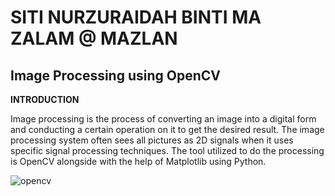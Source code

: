 # SITI NURZURAIDAH BINTI MA ZALAM @ MAZLAN
## Image Processing using OpenCV

**INTRODUCTION**

Image processing is the process of converting an image into a digital form and conducting a certain operation on it to get the desired result.  The image processing system often sees all pictures as 2D signals when it uses specific signal processing techniques. The tool utilized to do the processing is OpenCV alongside with the help of Matplotlib using Python. 

![opencv](C:\Users\Huawei\Documents\image\opencv.png)
